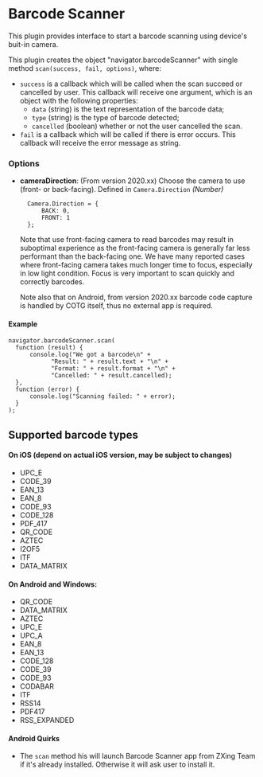 # Barcode Scanner

This plugin provides interface to start a barcode scanning using device's buit-in camera.

This plugin creates the object "navigator.barcodeScanner" with single method `scan(success, fail, options)`, where:

* `success` is a callback which will be called when the scan succeed or cancelled by user. This callback will receive one argument, which is an object with the following properties:
  *	`data` (string) is the text representation of the barcode data;
  *	`type` (string) is the type of barcode detected; 
  * `cancelled` (boolean) whether or not the user cancelled the scan.
* `fail` is a callback which will be called if there is error occurs. This callback will receive the error message as string.

### Options

- __cameraDirection__: (From version 2020.xx) Choose the camera to use (front- or back-facing). Defined in `Camera.Direction` _(Number)_

        Camera.Direction = {
            BACK: 0,
            FRONT: 1
        };
        
    Note that use front-facing camera to read barcodes may result in suboptimal experience as the front-facing camera is generally far less performant than the back-facing one. We have many reported cases where front-facing camera takes much longer time to focus, especially in low light condition.
    Focus is very important to scan quickly and correctly barcodes.

    Note also that on Android, from version 2020.xx barcode code capture is handled by COTG itself, thus no external app is required.

#### Example
    navigator.barcodeScanner.scan(
      function (result) {
          console.log("We got a barcode\n" +
                "Result: " + result.text + "\n" +
                "Format: " + result.format + "\n" +
                "Cancelled: " + result.cancelled);
      }, 
      function (error) {
          console.log("Scanning failed: " + error);
      }
    );

## Supported barcode types

#### On iOS (depend on actual iOS version, may be subject to changes)

* UPC_E
* CODE_39
* EAN_13
* EAN_8
* CODE_93
* CODE_128
* PDF_417
* QR_CODE
* AZTEC
* I2OF5
* ITF
* DATA_MATRIX

#### On Android and Windows:

* QR_CODE
* DATA_MATRIX
* AZTEC
* UPC_E
* UPC_A
* EAN_8
* EAN_13
* CODE_128
* CODE_39
* CODE_93
* CODABAR
* ITF
* RSS14
* PDF417
* RSS_EXPANDED


#### Android Quirks

- The `scan` method his will launch Barcode Scanner app from ZXing Team if it's already installed. Otherwise it will ask user to install it.

